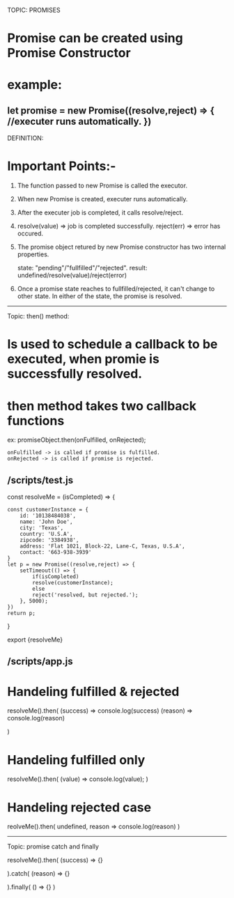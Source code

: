 TOPIC: PROMISES

# Promise can be created using Promise Constructor

# example: 
let promise = new Promise((resolve,reject) => {
//executer runs automatically.
})
------------------------------------------------------------------
DEFINITION:

# Important Points:- 

1. The function passed to new Promise is called the executor.

2. When new Promise is created, executer runs automatically.

3. After the executer job is completed, it calls resolve/reject.

4. resolve(value) => job is completed successfully.
   reject(err) => error has occured.

5. The promise object retured by new Promise constructor has two internal
   properties.
   
   state: "pending"/"fullfilled"/"rejected".
   result: undefined/resolve(value)/reject(error)

6. Once a promise state reaches to fullfilled/rejected, it can't change to other state. In either of the state, the promise is  resolved.

------------------------------------------------------------------
Topic: then() method:

# Is used to schedule a callback to be executed, when promie is   successfully resolved.

# then method takes two callback functions
ex: promiseObject.then(onFulfilled, onRejected);

    onFulfilled -> is called if promise is fulfilled.
    onRejected -> is called if promise is rejected.


/scripts/test.js    
----------------

const resolveMe = (isCompleted) => {

    const customerInstance = {
        id: '10138484038',
        name: 'John Doe',
        city: 'Texas',
        country: 'U.S.A',
        zipcode: '3384938',
        address: 'Flat 1021, Block-22, Lane-C, Texas, U.S.A',
        contact: '663-938-3939'
    }
    let p = new Promise((resolve,reject) => {
        setTimeout(() => {
            if(isCompleted)
            resolve(customerInstance);
            else 
            reject('resolved, but rejected.');
        }, 5000);
    })
    return p;
}

export {resolveMe}

/scripts/app.js
---------------

# Handeling fulfilled & rejected 

resolveMe().then(
  (success) => console.log(success)
  (reason) => console.log(reason)

)


# Handeling fulfilled only

resolveMe().then(
  (value) => console.log(value);
)

# Handeling rejected case

reolveMe().then(
   undefined,
   reason => console.log(reason)
)

------------------------------------------------------------------
Topic: promise catch and finally

resolveMe().then(
  (success) => {}

).catch(
  (reason) => {}

).finally(
  () => {}
)



